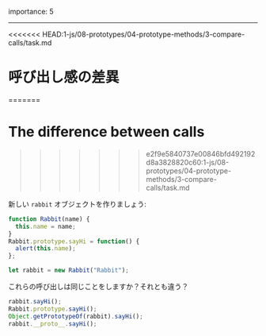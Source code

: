importance: 5

---

<<<<<<< HEAD:1-js/08-prototypes/04-prototype-methods/3-compare-calls/task.md
# 呼び出し感の差異
=======
# The difference between calls
>>>>>>> e2f9e5840737e00846bfd492192d8a3828820c60:1-js/08-prototypes/04-prototype-methods/3-compare-calls/task.md

新しい `rabbit` オブジェクトを作りましょう:

```js
function Rabbit(name) {
  this.name = name;
}
Rabbit.prototype.sayHi = function() {
  alert(this.name);
};

let rabbit = new Rabbit("Rabbit");
```

これらの呼び出しは同じことをしますか？それとも違う？

```js
rabbit.sayHi();
Rabbit.prototype.sayHi();
Object.getPrototypeOf(rabbit).sayHi();
rabbit.__proto__.sayHi();
```
